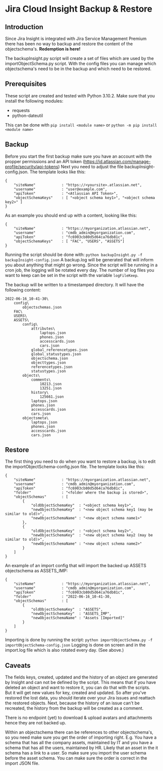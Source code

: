 # Jira Cloud Insight Backup & Restore

## Introduction

Since Jira Insight is integrated with Jira Service Management Premium there has been no way to backup and restore the content of the objectschema's. **Redemption is here!**

The backupInsight.py script will create a set of files which are used by the importObjectSchema.py script. With the config files you can manage which objectschema's need to be in the backup and which need to be restored.

## Prerequisites

These script are created and tested with Python 3.10.2.
Make sure that you install the following modules:
* requests
* python-dateutil

This can be done with `pip install <module name>` or `python -m pip install <module name>`

## Backup
Before you start the first backup make sure you have an account with the propper permissions and an API token (https://id.atlassian.com/manage-profile/security/api-tokens)
Next you need to adjust the file backupInsight-config.json. The template looks like this:
```
{
    "siteName"            : "https://<yoursite>.atlassian.net",
    "username"            : "user@example.com",
    "apiToken"            : "<Atlassian API Token>",
    "objectSchemaKeys"    : [ "<object schema key1>", "<object schema key2>" ]
}
```
As an example you should end up with a content, looking like this:
```
{
    "siteName"            : "https://myorganization.atlassian.net",
    "username"            : "cmdb_admin@myorganization.com",
    "apiToken"            : "fc6903cb80d5d64ca76db81c",
    "objectSchemaKeys"    : [ "FAC", "USERS", "ASSETS"]
}
```

Running the script should be done with: `python backupInsight.py -f backupInsight-config.json`
A backup.log will be generated that will inform you about anything that might go wrong. Since the script will be running in a cron job, the logging will be rotated every day. The number of log files you want to keep can be set in the script with the variable `logFileKeep`.

The backup will be written to a timestamped directory. It will have the following content:
```
2022-06-16_10-41-30\
    config\
        objectschemas.json
    FAC\
    USERS\
    ASSETS\
        config\
            attributes\
                laptops.json
                phones.json
                accesscards.json
                cars.json 
            global_referencetypes.json
            global_statustypes.json
            objectschema.json
            objecttypes.json
            referencetypes.json
            statustypes.json
        objects\
            comments\
                10213.json
                13251.json
            history\
                125661.json
            laptops.json
            phones.json
            accesscards.json
            cars.json 
        objectsmeta\
            laptops.json
            phones.json
            accesscards.json
            cars.json 
```

## Restore
The first thing you need to do when you want to restore a backup, is to edit the importObjectSchema-config.json file. The template looks like this:
```
{
    "siteName"            : "https://myorganization.atlassian.net",
    "username"            : "cmdb_admin@myorganization.com",
    "apiToken"            : "fc6903cb80d5d64ca76db81c",
    "folder"              : "<folder where the backup is stored>",
    "objectSchemas"       : [
        {
            "oldObjectSchemaKey"  : "<object schema key1>",
            "newObjectSchemaKey"  : "<new object schema key1 (may be similar to old)>",
            "newObjectSchemaName" : "<new object schema name1>"
        },
        {
            "oldObjectSchemaKey"  : "<object schema key2>",
            "newObjectSchemaKey"  : "<new object schema key2 (may be similar to old)>",
            "newObjectSchemaName" : "<new object schema name2>"
        }
    ]
}
```
An example of an import config that will import the backed up ASSETS objectschema as ASSETS_IMP:
```
{
    "siteName"            : "https://myorganization.atlassian.net",
    "username"            : "cmdb_admin@myorganization.com",
    "apiToken"            : "fc6903cb80d5d64ca76db81c",
    "folder"              : "2022-06-16_10-41-30,
    "objectSchemas"       : [
        {
            "oldObjectSchemaKey"  : "ASSETS",
            "newObjectSchemaKey"  : "ASSETS_IMP",
            "newObjectSchemaName" : "Assets [Imported]"
        }
    ]
}
```
Importing is done by running the script: `python importObjectSchema.py -f importObjectSchema-config.json`
Logging is done on screen and in the import.log file which is also rotated every day. (See above.)

## Caveats

The fields keys, created, updated and the history of an object are generated by Insight and can not be defined by the script. This means that if you have deleted an object and want to restore it, you can do that with the scripts. But it will get new values for key, created and updated. So after you've restored the lost data, you should iterate over your Jira issues and reattach the restored objects. Next, because the history of an issue can't be recreated, the history from the backup  will be created as a comment.

There is no endpoint (yet) to download & upload avatars and attachments hence they are not backed up.

Within an objectschema there can be references to other objectschema's, so you need make sure you get the order of importing right.
E.g. You have a schema that has all the company assets, maintained by IT and you have a schema that has all the users, maintained by HR.
     Likely that an asset in the it schema has a link to a user. So make sure you import the user schema before the asset schema.
     You can make sure the order is correct in the import JSON file.
     
     
